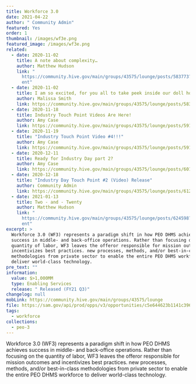 ```yaml
---
title: Workforce 3.0
date: 2021-04-22
author: " Community Admin"
featured: Yes
order: 1
thumbnail: /images/wf3e.png
featured_image: /images/wf3e.png
related:
  - date: 2020-11-02
    title: A note about complexity…
    author: Matthew Hudson
    link: "
      https://community.hive.gov/main/groups/43575/lounge/posts/583773?tab=comm\
      ent"
  - date: 2020-11-02
    title: I am so excited, for you all to take peek inside our doll house!!!
    author: Malissa Smith
    link: https://community.hive.gov/main/groups/43575/lounge/posts/583853?tab=comment
  - date: 2020-11-18
    title: Industry Touch Point Videos Are Here!
    author: Amy Case
    link: https://community.hive.gov/main/groups/43575/lounge/posts/591094?tab=comment
  - date: 2020-11-19
    title: "Industry Touch Point Video #4!!!"
    author: Amy Case
    link: https://community.hive.gov/main/groups/43575/lounge/posts/591582?tab=comment
  - date: 2020-12-11
    title: Ready for Industry Day part 2?
    author: Amy Case
    link: https://community.hive.gov/main/groups/43575/lounge/posts/601254?tab=comment
  - date: 2020-12-18
    title: "Industry Day Touch Point #2 (Video) Release"
    author: Community Admin
    link: https://community.hive.gov/main/groups/43575/lounge/posts/612153?tab=comment
  - date: 2021-01-13
    title: Two - and - Twenty
    author: Matthew Hudson
    link: "
      https://community.hive.gov/main/groups/43575/lounge/posts/624598?tab=comm\
      ent"
excerpt: >
  Workforce 3.0 (WF3) represents a paradigm shift in how PEO DHMS achieves
  success in middle- and back-office operations. Rather than focusing on the
  quantity of labor, WF3 leaves the offeror responsible for mission outcomes and
  incentivizes best practices. new processes, methods, and/or best-in-class
  methodologies from private sector to enable the entire PEO DHMS workforce to
  deliver world-class technology.
pre_text: ""
information:
  value: $>1,000MM
  type: Enabling Services
  release: " Released (FY21 Q3)"
changelog: null
mobLink: https://community.hive.gov/main/groups/43575/lounge
file: https://sam.gov/api/prod/opps/v3/opportunities/c5e644623b1141c396a43046592ff45f/resources/download/zip?api_key=null&token=
tags:
  - workforce
collections:
  - peo-3
---
```

Workforce 3.0 (WF3) represents a paradigm shift in how PEO DHMS achieves success in middle- and back-office operations. Rather than focusing on the quantity of labor, WF3 leaves the offeror responsible for mission outcomes and incentivizes best practices. new processes, methods, and/or best-in-class methodologies from private sector to enable the entire PEO DHMS workforce to deliver world-class technology.